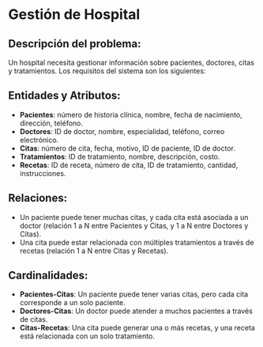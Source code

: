 # Gestión de Hospital

## Descripción del problema:

Un hospital necesita gestionar información sobre pacientes, doctores, citas y tratamientos. Los requisitos del sistema son los siguientes:

## Entidades y Atributos:

- **Pacientes**: número de historia clínica, nombre, fecha de nacimiento, dirección, teléfono.
- **Doctores**: ID de doctor, nombre, especialidad, teléfono, correo electrónico.
- **Citas**: número de cita, fecha, motivo, ID de paciente, ID de doctor.
- **Tratamientos**: ID de tratamiento, nombre, descripción, costo.
- **Recetas**: ID de receta, número de cita, ID de tratamiento, cantidad, instrucciones.

## Relaciones:

- Un paciente puede tener muchas citas, y cada cita está asociada a un doctor (relación 1 a N entre Pacientes y Citas, y 1 a N entre Doctores y Citas).
- Una cita puede estar relacionada con múltiples tratamientos a través de recetas (relación 1 a N entre Citas y Recetas).

## Cardinalidades:

- **Pacientes-Citas**: Un paciente puede tener varias citas, pero cada cita corresponde a un solo paciente.
- **Doctores-Citas**: Un doctor puede atender a muchos pacientes a través de citas.
- **Citas-Recetas**: Una cita puede generar una o más recetas, y una receta está relacionada con un solo tratamiento.
